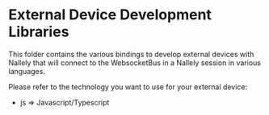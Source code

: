 # External Device Development Libraries

This folder contains the various bindings to develop external devices with Nallely that will connect to the WebsocketBus in a Nallely session in various languages.

Please refer to the technology you want to use for your external device:

* js => Javascript/Typescript